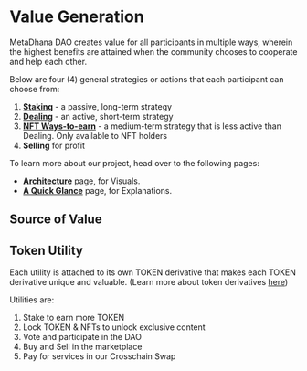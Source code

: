 # Value Generation

MetaDhana DAO creates value for all participants in multiple ways, wherein the highest benefits are attained when the community chooses to cooperate and help each other.

Below are four (4) general strategies or actions that each participant can choose from:

1. [**Staking**](../dao/utilities/staking.md) - a passive, long-term strategy
2. [**Dealing**](../dao/utilities/dealing.md) - an active, short-term strategy
3. [**NFT Ways-to-earn**](../dao/utilities/nft-only/index.md) - a medium-term strategy that is less active than Dealing. Only available to NFT holders
4. **Selling** for profit

To learn more about our project, head over to the following pages:

- [**Architecture**](../dao/architecture.md) page, for Visuals.
- [**A Quick Glance**](../dao/summary/index) page, for Explanations.

## Source of Value

## Token Utility

Each utility is attached to its own TOKEN derivative that makes each TOKEN derivative unique and valuable. (Learn more about token derivatives [here](../dao/tokens.md))

Utilities are:

1. Stake to earn more TOKEN
2. Lock TOKEN & NFTs to unlock exclusive content
3. Vote and participate in the DAO
4. Buy and Sell in the marketplace
5. Pay for services in our Crosschain Swap
